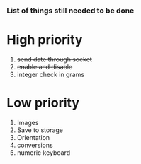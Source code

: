 ### List of things still needed to be done

# High priority
1. ~~send date through socket~~
2. ~~enable and disable~~
3. integer check in grams

# Low priority
1. Images
2. Save to storage
3. Orientation
4. conversions
5. ~~numeric keyboard~~